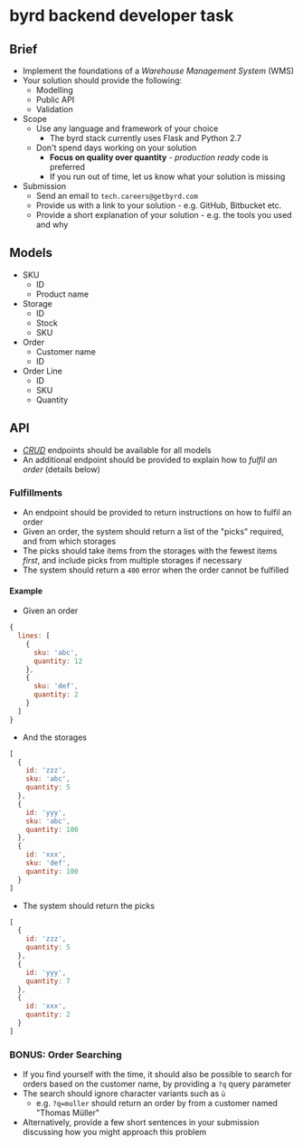 # byrd backend developer task
## Brief
* Implement the foundations of a *Warehouse Management System* (WMS)
* Your solution should provide the following:
  * Modelling
  * Public API
  * Validation
* Scope
  * Use any language and framework of your choice
    * The byrd stack currently uses Flask and Python 2.7
  * Don't spend days working on your solution
	  * **Focus on quality over quantity** - *production ready* code is preferred
	  * If you run out of time, let us know what your solution is missing
* Submission
  * Send an email to `tech.careers@getbyrd.com`
  * Provide us with a link to your solution - e.g. GitHub, Bitbucket etc.
  * Provide a short explanation of your solution - e.g. the tools you used and why

## Models
* SKU
  * ID
  * Product name
* Storage
  * ID
  * Stock
  * SKU
* Order
  * Customer name
  * ID
* Order Line
  * ID
  * SKU
  * Quantity

## API
* [_CRUD_](https://en.wikipedia.org/wiki/Create,_read,_update_and_delete) endpoints should be available for all models
* An additional endpoint should be provided to explain how to *fulfil an order* (details below)

### Fulfillments
* An endpoint should be provided to return instructions on how to fulfil an order
* Given an order, the system should return a list of the "picks" required, and from which storages
* The picks should take items from the storages with the fewest items *first*, and include picks from multiple storages if necessary
* The system should return a `400` error when the order cannot be fulfilled

#### Example
* Given an order
```js
{
  lines: [
    {
      sku: 'abc',
      quantity: 12
    },
    {
      sku: 'def',
      quantity: 2
    }
  ]
}
```

* And the storages
```js
[
  {
    id: 'zzz',
    sku: 'abc',
    quantity: 5
  },
  {
    id: 'yyy',
    sku: 'abc',
    quantity: 100
  },
  {
    id: 'xxx',
    sku: 'def',
    quantity: 100
  }
]
```

*  The system should return the picks
```js
[
  {
    id: 'zzz',
    quantity: 5
  },
  {
    id: 'yyy',
    quantity: 7
  },
  {
    id: 'xxx',
    quantity: 2
  }
]
```

### BONUS: Order Searching
* If you find yourself with the time, it should also be possible to search for orders based on the customer name, by providing a `?q` query parameter
* The search should ignore character variants such as `ü`
  * e.g. `?q=muller` should return an order by from a customer named "Thomas Müller"
* Alternatively, provide a few short sentences in your submission discussing how you might approach this problem